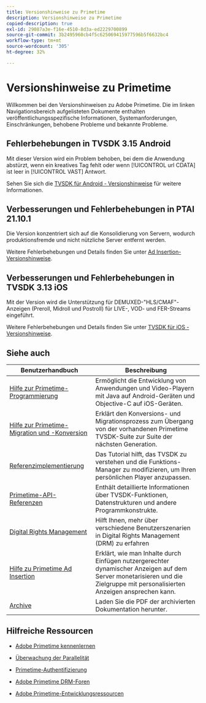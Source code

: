 ```yaml
---
title: Versionshinweise zu Primetime
description: Versionshinweise zu Primetime
copied-description: true
exl-id: 29087a3e-f16e-4510-8d3a-ed2229700899
source-git-commit: 3b2495960cb4f5c625069415977596b5f6632bc4
workflow-type: tm+mt
source-wordcount: '305'
ht-degree: 32%

---
```


# Versionshinweise zu Primetime

Willkommen bei den Versionshinweisen zu Adobe Primetime. Die im linken Navigationsbereich aufgelisteten Dokumente enthalten veröffentlichungsspezifische Informationen, Systemanforderungen, Einschränkungen, behobene Probleme und bekannte Probleme.

## Fehlerbehebungen in TVSDK 3.15 Android

Mit dieser Version wird ein Problem behoben, bei dem die Anwendung abstürzt, wenn ein kreatives Tag fehlt oder wenn [!UICONTROL url CDATA] ist leer in [!UICONTROL VAST] Antwort.

Sehen Sie sich die [TVSDK für Android - Versionshinweise](../release-notes/tvsdk-3x-android.md) für weitere Informationen.

## Verbesserungen und Fehlerbehebungen in PTAI 21.10.1

Die Version konzentriert sich auf die Konsolidierung von Servern, wodurch produktionsfremde und nicht nützliche Server entfernt werden.

Weitere Fehlerbehebungen und Details finden Sie unter [Ad Insertion-Versionshinweise](/help/release-notes/ptai-21x-release-notes.md).

## Verbesserungen und Fehlerbehebungen in TVSDK 3.13 iOS

Mit der Version wird die Unterstützung für DEMUXED-&quot;HLS/CMAF&quot;-Anzeigen (Preroll, Midroll und Postroll) für LIVE-, VOD- und FER-Streams eingeführt.

Weitere Fehlerbehebungen und Details finden Sie unter [TVSDK für iOS - Versionshinweise](../release-notes/tvsdk-3x-ios.md).

## Siehe auch

| Benutzerhandbuch | Beschreibung |
|--- |--- |
| [Hilfe zur Primetime-Programmierung](/help/programming/home.md) | Ermöglicht die Entwicklung von Anwendungen und Video-Playern mit Java auf Android-Geräten und Objective-C auf iOS-Geräten. |
| [Hilfe zur Primetime-Migration und -Konversion](/help/migration-guides/home.md) | Erklärt den Konversions- und Migrationsprozess zum Übergang von der vorhandenen Primetime TVSDK-Suite zur Suite der nächsten Generation. |
| [Referenzimplementierung](/help/android-reference-implementation/home.md) | Das Tutorial hilft, das TVSDK zu verstehen und die Funktions-Manager zu modifizieren, um Ihren persönlichen Player anzupassen. |
| [Primetime-API-Referenzen](/help/reference/api-references.md) | Enthält detaillierte Informationen über TVSDK-Funktionen, Datenstrukturen und andere Programmkonstrukte. |
| [Digital Rights Management](/help/digital-rights-management/home.md) | Hilft Ihnen, mehr über verschiedene Benutzerszenarien in Digital Rights Management (DRM) zu erfahren |
| [Hilfe zu Primetime Ad Insertion](/help/primetime-ad-insertion/home.md) | Erklärt, wie man Inhalte durch Einfügen nutzergerechter dynamischer Anzeigen auf dem Server monetarisieren und die Zielgruppe mit personalisierten Anzeigen ansprechen kann. |
| [Archive](https://helpx.adobe.com/primetime/archives.html) | Laden Sie die PDF der archivierten Dokumentation herunter. |

## Hilfreiche Ressourcen

* [Adobe Primetime kennenlernen](https://www.adobe.com/in/marketing/primetime.html)

* [Überwachung der Parallelität](https://tve.helpdocsonline.com/concurrency-monitoring-introduction)

* [Primetime-Authentifizierung](https://tve.helpdocsonline.com/home)

* [Adobe Primetime DRM-Foren](https://forums.adobe.com/community/adobe_access)

* [Adobe Primetime-Entwicklungsressourcen](https://www.adobe.com/devnet/primetime.html)
